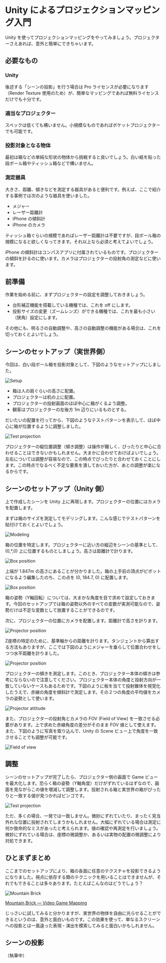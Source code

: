 Unity によるプロジェクションマッピング入門
==========================================

Unity を使ってプロジェクションマッピングをやってみましょう。プロジェクターさえあれば、意外と簡単にできちゃいます。

必要なもの
----------

### Unity

後述する「シーンの投影」を行う場合は Pro ライセンスが必要になります（Render Texture 使用のため）が、簡単なマッピングであれば無料ライセンスだけでも十分です。

### 適当なプロジェクター

スペックは低くても構いません。小規模なものであればポケットプロジェクターでも可能です。

### 投影対象となる物体

最初は箱などの単純な形状の物体から挑戦すると良いでしょう。白い紙を貼った段ボール箱やティッシュ箱などで構いません。

### 測定器具

大きさ、距離、傾きなどを測定する器具があると便利です。例えば、ここで紹介する事例では次のような器具を使いました。

- メジャー
- レーザー距離計
- iPhone の傾斜計
- iPhone のカメラ

ティッシュ箱ぐらいの規模であればレーザー距離計は不要ですが、段ボール箱の規模になると欲しくなってきます。それ以上なら必須と考えてよいでしょう。

iPhone の傾斜計はコンパスアプリに付属されているものです。プロジェクターの傾斜を計るのに使います。カメラはプロジェクターの投射角の測定などに使います。

前準備
------

作業を始める前に、まずプロジェクターの設定を調整しておきましょう。

- 台形補正機能を搭載している機種では、これを off にします。
- 投影サイズの変更（ズームレンズ）ができる機種では、これを最も小さい（狭角）設定にします。

その他にも、明るさの自動調整や、高さの自動調整の機能がある場合は、これを切っておくとよいでしょう。

シーンのセットアップ（実世界側）
--------------------------------

今回は、白い段ボール箱を投影対象として、下図のようなセットアップにしました。

![Setup](https://github.com/keijiro/unity-pm-tutor/raw/gh-pages/images/fig1.jpg)

- 箱は人の肩ぐらいの高さに配置。
- プロジェクターは机の上に配置。
- プロジェクターの投射画面のほぼ中心に箱がくるよう調整。
- 観客はプロジェクターの左後方 1m 辺りにいるものとする。

だいたいの配置を行ってから、下図のようなテストパターンを表示して、ほぼ中心に箱が位置するように調整しました。

![Test projection](https://github.com/keijiro/unity-pm-tutor/raw/gh-pages/images/fig2.jpg)

プロジェクターの縦位置調整（傾き調整）は操作が難しく、ぴったりと中心に合わせることはできないかもしれません。大まかに合わせておけばよいでしょう。左右については調整が容易なので、この時点でぴったりと合わせておくことにします。この時点でなるべく不定な要素を潰しておいた方が、あとの調整が楽になるからです。

シーンのセットアップ（Unity 側）
--------------------------------

上で作成したシーンを Unity 上に再現します。プロジェクターの位置にはカメラを配置します。

まずは箱のサイズを測定してモデリングします。こんな感じでテストパターンを貼付けておくとよいでしょう。

![Modeling](https://github.com/keijiro/unity-pm-tutor/raw/gh-pages/images/fig3.png)

箱の位置を特定します。プロジェクターに近い方の縦辺をシーンの基準として、(0,*,0) 上に位置するものとしましょう。高さは距離計で計ります。

![Box position](https://github.com/keijiro/unity-pm-tutor/raw/gh-pages/images/fig4.jpg)

上端が 1.847m の高さにあることが分かりました。箱の上手前の頂点がピボットになるよう編集したのち、この点を (0, 184.7, 0) に配置します。

![Box position](https://github.com/keijiro/unity-pm-tutor/raw/gh-pages/images/fig5.png)

箱の姿勢（Y軸回転）については、大まかな角度を目で求めて設定しておきます。今回のセットアップでは箱の姿勢以外のすべての変数が実測可能なので、姿勢だけは不定な変数として放置することができるのです。

次に、プロジェクターの位置にカメラを配置します。距離計で高さを計ります。

![Projector position](https://github.com/keijiro/unity-pm-tutor/raw/gh-pages/images/fig6.jpg)

Z座標の特定のために、基準軸からの距離を計ります。タンジェントから算出する方法もありますが、ここでは下図のようにメジャーを垂らして位置合わせをしつつ水平距離を計りました。

![Projector position](https://github.com/keijiro/unity-pm-tutor/raw/gh-pages/images/fig7.jpg)

プロジェクターの傾きを測定します。このとき、プロジェクター本体の傾きは参考にならないので注意してください。プロジェクター本体の角度と投射方向が一致していないケースもあるためです。下図のように板を当てて投射錐体を視覚化したうえで、赤線の角度を傾斜計で測定します。その２つの角度の平均値をカメラの姿勢として使います。

![Projector attitude](https://github.com/keijiro/unity-pm-tutor/raw/gh-pages/images/fig8.jpg)

また、プロジェクターの投射角とカメラの FOV (Field of View) を一致させる必要があります。上で求めた赤線角度の差分がそのまま FOV 値として使えます。また、下図のように写真を取り込んで、Unity の Scene ビュー上で角度を一致させることでも調整が可能です。

![Field of view](https://github.com/keijiro/unity-pm-tutor/raw/gh-pages/images/fig9.png)

調整
----

シーンのセットアップが完了したら、プロジェクター側の画面で Game ビューを最大化します。恐らく箱の姿勢（Y軸角度）だけがずれているはずなので、画面を見ながらこの値を増減して調整します。投射される箱と実世界の箱がぴったりと一致する値が見つかればビンゴです。

![Test projection](https://github.com/keijiro/unity-pm-tutor/raw/gh-pages/images/fig10.jpg)

ただ、多くの場合、一発では一致しません。微妙にずれていたり、まったく見当外れな位置に投射されてしまうかもしれません。大幅にずれている場合は測定に何か致命的なミスがあったと考えられます。値の確認や再測定を行いましょう。微妙にずれている場合は、座標の微調整か、あるいは実物の配置の微調整により対処できます。

ひとまずまとめ
--------------

ここまでのセットアップにより、箱の各面に任意のテクスチャを投影できるようになりました。視点に依存する類のテクニックを用いることはできませんが、それでもできることは多々あります。たとえばこんなのはどうでしょう？

![Mountain Brick](https://github.com/keijiro/unity-pm-tutor/raw/gh-pages/images/fig11.jpg)

[Mountain Brick — Video Game Mapping](https://vimeo.com/71260089)

じっさいに試してみると分かりますが、実世界の物体を自由に光らせることができるというのは、意外と面白いものです。この効果を使って、単なるスクリーンへの投影とは一風違った表現・演出を模索してみると面白いかもしれません。

シーンの投影
------------

（執筆中）

